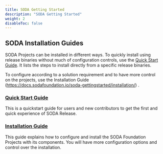 ```yaml
---
title: SODA Getting Started
description: "SODA Getting Started"
weight: 2
disableToc: false
---
```


## SODA Installation Guides
SODA Projects can be installed in different ways. To quickly install using release binaries without much of configuration controls,  use the [Quick Start Guide](https://docs.sodafoundation.io/soda-gettingstarted/quickstart/). It lists the steps to install directly from a specific release binaries.

To configure according to a solution requirement and to have more control on the projects, use the Installation Guide (https://docs.sodafoundation.io/soda-gettingstarted/installation/) .

### [Quick Start Guide](https://docs.sodafoundation.io/soda-gettingstarted/quickstart/)
This is a quickstart guide for users and new contributors to get the first and quick experience of SODA Release.


### [Installation Guide](https://docs.sodafoundation.io/soda-gettingstarted/installation/)
This guide explains how to configure and install the SODA Foundation Projects with its components. You will have more configuration options and control over the installation.
